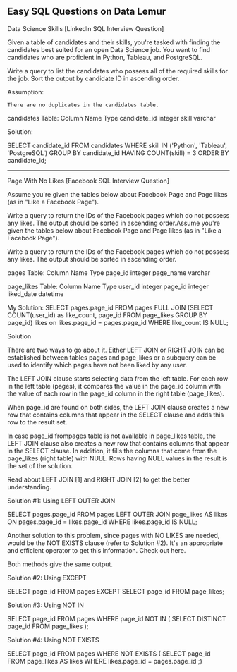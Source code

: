 ## Easy SQL Questions on Data Lemur

Data Science Skills [LinkedIn SQL Interview Question]

Given a table of candidates and their skills, you're tasked with finding the candidates best suited for an open Data Science job. You want to find candidates who are proficient in Python, Tableau, and PostgreSQL.

Write a query to list the candidates who possess all of the required skills for the job. Sort the output by candidate ID in ascending order.

Assumption:

    There are no duplicates in the candidates table.

candidates Table:
Column Name	Type
candidate_id	integer
skill	varchar

Solution:

SELECT candidate_id
FROM candidates
WHERE skill IN ('Python', 'Tableau', 'PostgreSQL')
GROUP BY candidate_id
HAVING COUNT(skill) = 3
ORDER BY candidate_id;

--------------------------------------------------------------

Page With No Likes [Facebook SQL Interview Question]

Assume you're given the tables below about Facebook Page and Page likes (as in "Like a Facebook Page").

Write a query to return the IDs of the Facebook pages which do not possess any likes. The output should be sorted in ascending order.Assume you're given the tables below about Facebook Page and Page likes (as in "Like a Facebook Page").

Write a query to return the IDs of the Facebook pages which do not possess any likes. The output should be sorted in ascending order.

pages Table:
Column Name	Type
page_id	integer
page_name	varchar

page_likes Table:
Column Name	Type
user_id	integer
page_id	integer
liked_date	datetime

My Solution:
SELECT pages.page_id
FROM pages
FULL JOIN (SELECT COUNT(user_id) as like_count, page_id
      FROM page_likes
      GROUP BY page_id) likes on likes.page_id = pages.page_id
WHERE like_count IS NULL;

Solution

There are two ways to go about it. Either LEFT JOIN or RIGHT JOIN can be established between tables pages and page_likes or a subquery can be used to identify which pages have not been liked by any user.

The LEFT JOIN clause starts selecting data from the left table. For each row in the left table (pages), it compares the value in the page_id column with the value of each row in the page_id column in the right table (page_likes).

When page_id are found on both sides, the LEFT JOIN clause creates a new row that contains columns that appear in the SELECT clause and adds this row to the result set.

In case page_id frompages table is not available in page_likes table, the LEFT JOIN clause also creates a new row that contains columns that appear in the SELECT clause. In addition, it fills the columns that come from the page_likes (right table) with NULL. Rows having NULL values in the result is the set of the solution.

Read about LEFT JOIN [1] and RIGHT JOIN [2] to get the better understanding.

Solution #1: Using LEFT OUTER JOIN

SELECT pages.page_id
FROM pages
LEFT OUTER JOIN page_likes AS likes
  ON pages.page_id = likes.page_id
WHERE likes.page_id IS NULL;

Another solution to this problem, since pages with NO LIKES are needed, would be the NOT EXISTS clause (refer to Solution #2). It's an appropriate and efficient operator to get this information. Check out here.

Both methods give the same output.

Solution #2: Using EXCEPT

SELECT page_id
FROM pages
EXCEPT
SELECT page_id
FROM page_likes;

Solution #3: Using NOT IN

SELECT page_id
FROM pages
WHERE page_id NOT IN (
  SELECT DISTINCT page_id
  FROM page_likes
);

Solution #4: Using NOT EXISTS

SELECT page_id
FROM pages
WHERE NOT EXISTS (
  SELECT page_id
  FROM page_likes AS likes
  WHERE likes.page_id = pages.page_id
;)